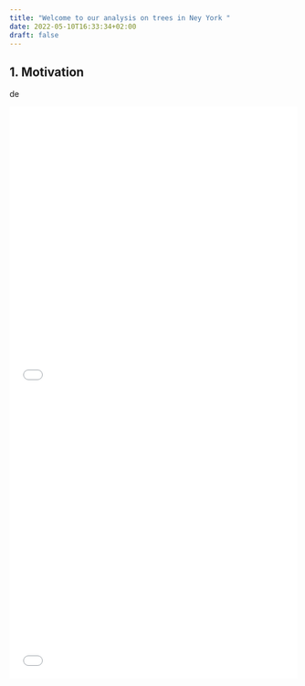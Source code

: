 ```yaml
---
title: "Welcome to our analysis on trees in Ney York "
date: 2022-05-10T16:33:34+02:00
draft: false
---
```


## 1. Motivation 
de

<iframe src="map_tree_allspec.html"
	sandbox="allow-same-origin allow-scripts"
	width="100%"
	height="500"
	scrolling="no"
	seamless="seamless"
	frameborder="0">
</iframe>


<br>

<iframe src="trees_boro.html"
	sandbox="allow-same-origin allow-scripts"
	width="100%"
	height="500"
	scrolling="no"
	seamless="seamless"
	frameborder="0">
</iframe>
